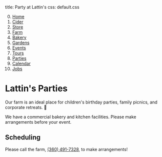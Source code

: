 title: Party at Lattin's
css: default.css

0. [Home](index.html)
1. [Cider](cider.html)
2. [Store](store.html)
3. [Farm](farm.html)
4. [Bakery](bakery.html)
5. [Gardens](gardens.html)
6. [Events](events.html)
7. [Tours](tours.html)
8. [Parties](parties.html)
9. [Calendar](calendar.html)
10. [Jobs](jobs.html)

# Lattin's Parties

Our farm is an ideal place for children's birthday parties, family picnics, and corporate retreats.
&#x1f973;

We have a commercial bakery and kitchen facilities.
Please make arrangements before your event.

## Scheduling

Please call the farm, [(360) 491-7328](tel:+1-360-491-7328), to make arrangements!

